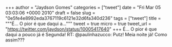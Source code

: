 
+++
author = "Jaydson Gomes"
categories = ["tweet"]
date = "Fri Mar 05 03:03:06 +0000 2010"
draft = false
slug = "0e5fe4e8992eda3767119c6121e32d6fa340d236"
tags = ["tweet"]
title = """É... O pior é que daqui a..."""
tweet = true
micro = true
tweet_url = "https://twitter.com/jaydson/status/10005417640"
+++
É... O pior é que daqui a pouco já é Segunda! RT: @paulinhazucco: Putz! Meia noite já! Como assim???

